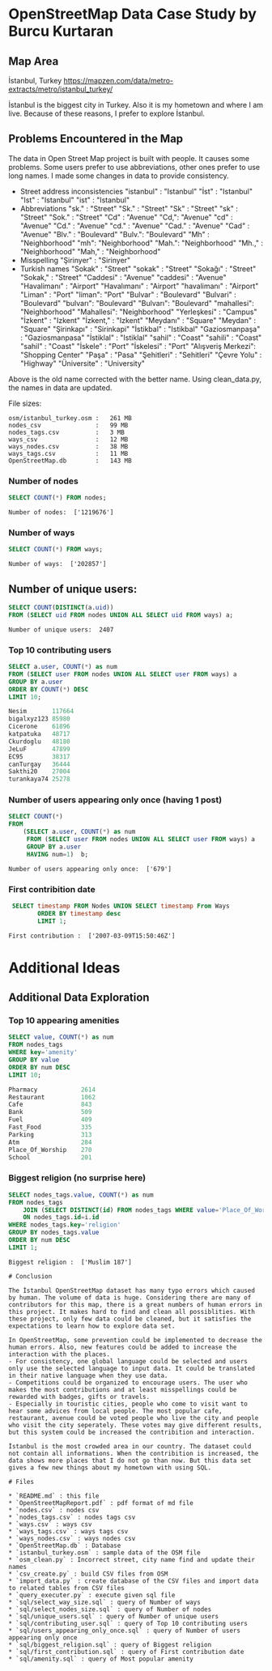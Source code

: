 # OpenStreetMap Data Case Study by Burcu Kurtaran

## Map Area
İstanbul, Turkey
https://mapzen.com/data/metro-extracts/metro/istanbul_turkey/

İstanbul is the biggest city in Turkey. Also it is my hometown and where I am live. Because of these reasons, I prefer to explore İstanbul.

## Problems Encountered in the Map
The data in Open Street Map project is built with people. It causes some problems. Some users prefer to use abbreviations, other ones prefer to use long names. I made some changes in data to provide consistency.

- Street address inconsistencies 
		   "istanbul" : "Istanbul"
           "İst" : "Istanbul"
           "Ist" : "Istanbul"
           "ist" : "Istanbul"
- Abbreviations
           "sk." : "Street"
           "Sk." : "Street"
           "Sk" : "Street"
           "sk" : "Street"
           "Sok." : "Street"
           "Cd" : "Avenue"
           "Cd,": "Avenue"
           "cd" : "Avenue"
           "Cd." : "Avenue"
           "cd." : "Avenue"
           "Cad." : "Avenue"
           "Cad" : "Avenue"
           "Blv." : "Boulevard"
           "Bulv.": "Boulevard"
           "Mh" : "Neighborhood"
           "mh": "Neighborhood"
           "Mah.": "Neighborhood"
           "Mh.," : "Neighborhood"
           "Mah," : "Neighborhood"
- Misspelling
           "Şirinyer" : "Sirinyer"
- Turkish names
           "Sokak" : "Street"
           "sokak" : "Street"
           "Sokağı" : "Street"
           "Sokak," : "Street"
           "Caddesi" : "Avenue"
           "caddesi" : "Avenue"
           "Havalimanı" : "Airport"
           "Havalımanı" : "Airport"
           "havalimanı" : "Airport"
           "Liman" : "Port"
           "liman": "Port"
           "Bulvar" : "Boulevard"
           "Bulvari" : "Boulevard"
           "bulvarı": "Boulevard"
           "Bulvarı": "Boulevard"
           "mahallesi": "Neighborhood"
           "Mahallesi": "Neighborhood"
           "Yerleşkesi" : "Campus"
           "İzkent" : "Izkent"
           "İzkent," : "Izkent"
           "Meydanı" : "Square"
           "Meydan" : "Square"
           "Şirinkapı" : "Sirinkapi"
           "İstikbal" : "Istikbal"
           "Gaziosmanpaşa" : "Gaziosmanpasa"
           "İstiklal" : "Istiklal"
           "sahil" : "Coast"
           "sahili" : "Coast"
           "sahil" : "Coast"
           "İskele" : "Port"
           "İskelesi" : "Port"
           "Alışveriş Merkezi": "Shopping Center"
           "Paşa" : "Pasa" 
           "Şehitleri" : "Sehitleri"
           "Çevre Yolu" : "Highway"
           "Üniversite" : "University"

Above is the old name corrected with the better name. Using clean_data.py, the names in data are updated.

File sizes:
```
osm/istanbul_turkey.osm	:	261 MB
nodes_csv				:   99 MB
nodes_tags.csv			:   3 MB
ways_csv				:   12 MB
ways_nodes.csv			:   38 MB
ways_tags.csv			:   11 MB
OpenStreetMap.db		:   143 MB
```
### Number of nodes
```sql
SELECT COUNT(*) FROM nodes;
```

```
Number of nodes:  ['1219676']
```

### Number of ways
```sql
SELECT COUNT(*) FROM ways;
```
```
Number of ways:  ['202857']
```

## Number of unique users:
```sql
SELECT COUNT(DISTINCT(a.uid))          
FROM (SELECT uid FROM nodes UNION ALL SELECT uid FROM ways) a;
```

```
Number of unique users:  2407
```

### Top 10 contributing users
```sql
SELECT a.user, COUNT(*) as num
FROM (SELECT user FROM nodes UNION ALL SELECT user FROM ways) a
GROUP BY a.user
ORDER BY COUNT(*) DESC
LIMIT 10;
```
```sql
Nesim		117664
bigalxyz123	85980
Cicerone	61896
katpatuka	48717
Ckurdoglu	48180
JeLuF		47899
EC95		38317
canTurgay	36444
Sakthi20	27004
turankaya74	25278
```

### Number of users appearing only once (having 1 post)
```sql
SELECT COUNT(*) 
FROM
    (SELECT a.user, COUNT(*) as num
     FROM (SELECT user FROM nodes UNION ALL SELECT user FROM ways) a
     GROUP BY a.user
     HAVING num=1)  b;
```
```
Number of users appearing only once:  ['679']
```

### First contribition date
```sql
 SELECT timestamp FROM Nodes UNION SELECT timestamp From Ways
        ORDER BY timestamp desc
        LIMIT 1;
```
```
First contribution :  ['2007-03-09T15:50:46Z']
```

# Additional Ideas

## Additional Data Exploration

### Top 10 appearing amenities
```sql
SELECT value, COUNT(*) as num
FROM nodes_tags
WHERE key='amenity'
GROUP BY value
ORDER BY num DESC
LIMIT 10;
```
```sql
Pharmacy			2614
Restaurant			1062
Cafe				843
Bank				509
Fuel				409
Fast_Food			335
Parking				313
Atm					284
Place_Of_Worship	270
School				201
```
### Biggest religion (no surprise here)

```sql
SELECT nodes_tags.value, COUNT(*) as num
FROM nodes_tags 
    JOIN (SELECT DISTINCT(id) FROM nodes_tags WHERE value='Place_Of_Worship') i
    ON nodes_tags.id=i.id
WHERE nodes_tags.key='religion'
GROUP BY nodes_tags.value
ORDER BY num DESC
LIMIT 1;
```

```
Biggest religion :  ['Muslim 187']
```
```
# Conclusion

The İstanbul OpenStreetMap dataset has many typo errors which caused by human. The volume of data is huge. Considering there are many of contributors for this map, there is a great numbers of human errors in this project. It makes hard to find and clean all possiblities. With these project, only few data could be cleaned, but it satisfies the expectations to learn how to explore data set.

In OpenStreetMap, some prevention could be implemented to decrease the human errors. Also, new features could be added to increase the interaction with the places. 
- For consistency, one global language could be selected and users only use the selected language to input data. It could be translated in their native language when they use data.
- Competitions could be organized to encourage users. The user who makes the most contributions and at least misspellings could be rewarded with badges, gifts or travels. 
- Especially in touristic cities, people who come to visit want to hear some advices from local people. The most popular cafe, restaurant, avenue could be voted people who live the city and people who visit the city seperately. These votes may give different results, but this system could be increased the contribition and interaction. 

İstanbul is the most crowded area in our country. The dataset could not contain all informations. When the contribition is increased, the data shows more places that I do not go than now. But this data set gives a few new things about my hometown with using SQL. 

# Files

* `README.md` : this file
* `OpenStreetMapReport.pdf` : pdf format of md file
* `nodes.csv` : nodes csv
* `nodes_tags.csv` : nodes tags csv
* `ways.csv` : ways csv
* `ways_tags.csv` : ways tags csv
* `ways_nodes.csv` : ways nodes csv
* `OpenStreetMap.db` : Database
* `istanbul_turkey.osm` : sample data of the OSM file
* `osm_clean.py` : Incorrect street, city name find and update their names
* `csv_create.py` : build CSV files from OSM 
* `import_data.py` : create database of the CSV files and import data to related tables from CSV files
* `query_executer.py` : execute given sql file
* `sql/select_way_size.sql` : query of Number of ways
* `sql/select_nodes_size.sql` : query of Number of nodes
* `sql/unique_users.sql` : query of Number of unique users
* `sql/contributing_user.sql` : query of Top 10 contributing users
* `sql/users_appearing_only_once.sql` : query of Number of users appearing only once
* `sql/biggest_religion.sql` : query of Biggest religion
* `sql/first_contribution.sql` : query of First contribution date
* `sql/amenity.sql` : query of Most popular amenity